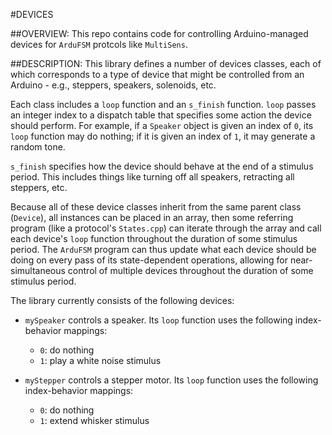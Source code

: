 #DEVICES

##OVERVIEW:
This repo contains code for controlling Arduino-managed devices for `ArduFSM` protcols like `MultiSens`. 


##DESCRIPTION:
This library defines a number of devices classes, each of which corresponds to a type of device that might be controlled from an Arduino - e.g., steppers, speakers, solenoids, etc. 

Each class includes a `loop` function and an `s_finish` function. `loop` passes an integer index to a dispatch table that specifies some action the device should perform. For example, if a `Speaker` object is given an index of `0`, its `loop` function may do nothing; if it is given an index of `1`, it may generate a random tone. 

`s_finish` specifies how the device should behave at the end of a stimulus period. This includes things like turning off all speakers, retracting all steppers, etc. 

Because all of these device classes inherit from the same parent class (`Device`), all instances can be placed in an array, then some referring program (like a protocol's `States.cpp`) can iterate through the array and call each device's `loop` function throughout the duration of some stimulus period. The `ArduFSM` program can thus update what each device should be doing on every pass of its state-dependent operations, allowing for near-simultaneous control of multiple devices throughout the duration of some stimulus period.    

The library currently consists of the following devices:

* `mySpeaker` controls a speaker. Its `loop` function uses the following index-behavior mappings:
  * `0`: do nothing
  * `1`: play a white noise stimulus
 
* `myStepper` controls a stepper motor. Its `loop` function uses the following index-behavior mappings:
  * `0`: do nothing
  * `1`: extend whisker stimulus 





